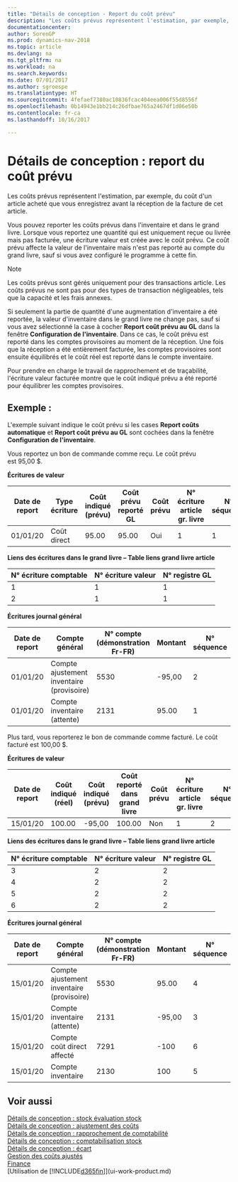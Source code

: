 ```yaml
---
title: "Détails de conception - Report du coût prévu"
description: "Les coûts prévus représentent l'estimation, par exemple, du coût d'un article acheté que vous enregistrez avant la réception de la facture de cet article."
documentationcenter: 
author: SorenGP
ms.prod: dynamics-nav-2018
ms.topic: article
ms.devlang: na
ms.tgt_pltfrm: na
ms.workload: na
ms.search.keywords: 
ms.date: 07/01/2017
ms.author: sgroespe
ms.translationtype: HT
ms.sourcegitcommit: 4fefaef7380ac10836fcac404eea006f55d8556f
ms.openlocfilehash: 0b14943e1bb214c26dfbae765a2467df1d06e50b
ms.contentlocale: fr-ca
ms.lasthandoff: 10/16/2017

---
```

# <a name="design-details-expected-cost-posting"></a>Détails de conception : report du coût prévu
Les coûts prévus représentent l'estimation, par exemple, du coût d'un article acheté que vous enregistrez avant la réception de la facture de cet article.  

 Vous pouvez reporter les coûts prévus dans l'inventaire et dans le grand livre. Lorsque vous reportez une quantité qui est uniquement reçue ou livrée mais pas facturée, une écriture valeur est créée avec le coût prévu. Ce coût prévu affecte la valeur de l'inventaire mais n'est pas reporté au compte du grand livre, sauf si vous avez configuré le programme à cette fin.  

> [!NOTE]  
>  Les coûts prévus sont gérés uniquement pour des transactions article. Les coûts prévus ne sont pas pour des types de transaction négligeables, tels que la capacité et les frais annexes.  

 Si seulement la partie de quantité d'une augmentation d'inventaire a été reportée, la valeur d'inventaire dans le grand livre ne change pas, sauf si vous avez sélectionné la case à cocher **Report coût prévu au GL** dans la fenêtre **Configuration de l'inventaire**. Dans ce cas, le coût prévu est reporté dans les comptes provisoires au moment de la réception. Une fois que la réception a été entièrement facturée, les comptes provisoires sont ensuite équilibrés et le coût réel est reporté dans le compte inventaire.  

 Pour prendre en charge le travail de rapprochement et de traçabilité, l'écriture valeur facturée montre que le coût indiqué prévu a été reporté pour équilibrer les comptes provisoires.  

## <a name="example"></a>Exemple :  
 L'exemple suivant indique le coût prévu si les cases **Report coûts automatique** et **Report coût prévu au GL** sont cochées dans la fenêtre **Configuration de l'inventaire**.  

 Vous reportez un bon de commande comme reçu. Le coût prévu est 95,00 $.  

 **Écritures de valeur**  

|Date de report|Type écriture|Coût indiqué (prévu)|Coût prévu reporté GL|Coût prévu|N° écriture article gr. livre|N° séquence |  
|------------------|----------------|------------------------------|----------------------------------|-------------------|---------------------------|---------------|  
|01/01/20|Coût direct|95.00|95.00|Oui|1|1|  

 **Liens des écritures dans le grand livre – Table liens grand livre article**  

|N° écriture comptable|N° écriture valeur|N° registre GL|  
|--------------------|---------------------|-----------------------|  
|1|1|1|  
|2|1|1|  

 **Écritures journal général**  

|Date de report|Compte général|N° compte (démonstration Fr-FR)|Montant|N° séquence |  
|------------------|------------------|---------------------------------|------------|---------------|  
|01/01/20|Compte ajustement inventaire (provisoire)|5530|-95,00|2|  
|01/01/20|Compte inventaire (attente)|2131|95.00|1|  

 Plus tard, vous reporterez le bon de commande comme facturé. Le coût facturé est 100,00 $.  

 **Écritures de valeur**  

|Date de report|Coût indiqué (réel)|Coût indiqué (prévu)|Coût reporté dans grand livre|Coût prévu|N° écriture article gr. livre|N° séquence |  
|------------------|----------------------------|------------------------------|-------------------------|-------------------|---------------------------|---------------|  
|15/01/20|100.00|-95,00|100.00|Non|1|2|  

 **Liens des écritures dans le grand livre – Table liens grand livre article**  

|N° écriture comptable|N° écriture valeur|N° registre GL|  
|--------------------|---------------------|-----------------------|  
|3|2|2|  
|4|2|2|  
|5|2|2|  
|6|2|2|  

 **Écritures journal général**  

|Date de report|Compte général|N° compte (démonstration Fr-FR)|Montant|N° séquence |  
|------------------|------------------|---------------------------------|------------|---------------|  
|15/01/20|Compte ajustement inventaire (provisoire)|5530|95.00|4|  
|15/01/20|Compte inventaire (attente)|2131|-95,00|3|  
|15/01/20|Compte coût direct affecté|7291|-100|6|  
|15/01/20|Compte inventaire|2130|100|5|  

## <a name="see-also"></a>Voir aussi
 [Détails de conception : stock évaluation stock](design-details-inventory-costing.md)   
 [Détails de conception : ajustement des coûts](design-details-cost-adjustment.md)   
 [Détails de conception : rapprochement de comptabilité](design-details-reconciliation-with-the-general-ledger.md)   
 [Détails de conception : comptabilisation stock](design-details-inventory-posting.md)   
 [Détails de conception : écart](design-details-variance.md)  
 [Gestion des coûts ajustés](finance-manage-inventory-costs.md)  
 [Finance](finance.md)  
 [Utilisation de [!INCLUDE[d365fin](includes/d365fin_md.md)]](ui-work-product.md)


